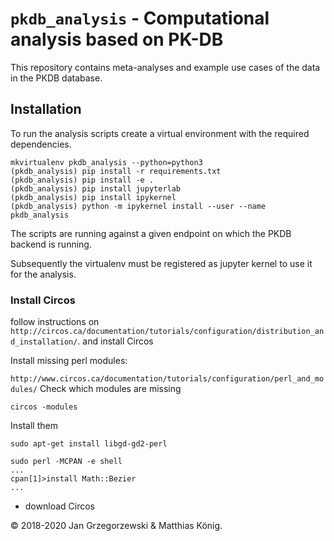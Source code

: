 # `pkdb_analysis` - Computational analysis based on PK-DB


This repository contains meta-analyses and example use cases of the data in the PKDB database.

## Installation
To run the analysis scripts create a virtual environment with the required dependencies.
```
mkvirtualenv pkdb_analysis --python=python3
(pkdb_analysis) pip install -r requirements.txt
(pkdb_analysis) pip install -e .
(pkdb_analysis) pip install jupyterlab
(pkdb_analysis) pip install ipykernel
(pkdb_analysis) python -m ipykernel install --user --name pkdb_analysis

```
The scripts are running against a given endpoint on which the PKDB backend is running.


Subsequently the virtualenv must be registered as jupyter kernel to use it for the analysis.

### Install Circos
follow instructions on 
`http://circos.ca/documentation/tutorials/configuration/distribution_and_installation/`.
and install Circos 
 
Install missing perl modules:

`http://www.circos.ca/documentation/tutorials/configuration/perl_and_modules/`
Check which modules are missing
```
circos -modules
```
Install them
```
sudo apt-get install libgd-gd2-perl

```
```
sudo perl -MCPAN -e shell
...
cpan[1]>install Math::Bezier
...
```
- download Circos


&copy; 2018-2020 Jan Grzegorzewski & Matthias König.
